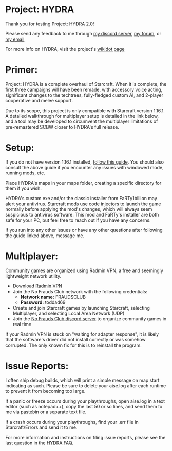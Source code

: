 # Project: HYDRA

Thank you for testing Project: HYDRA 2.0!

Please send any feedback to me through [my discord server](https://discordapp.com/invite/s5SKBmY), [my forum](https://thenofraudsclub.proboards.com), or [my email](mailto:Pronogo@hotmail.com)

For more info on HYDRA, visit the project's [wikidot page](http://pr0nogo.wikidot.com/sc-hydra)

# Primer:

Project: HYDRA is a complete overhaul of Starcraft. When it is complete, the first three campaigns will have been remade, with accessory voice acting, significant changes to the techtrees, fully-fledged custom AI, and 2-player cooperative and melee support.

Due to its scope, this project is only compatible with Starcraft version 1.16.1. A detailed walkthrough for multiplayer setup is detailed in the link below, and a tool may be developed to circumvent the multiplayer limitations of pre-remastered SCBW closer to HYDRA's full release.

# Setup:
If you do not have version 1.16.1 installed, [follow this guide](http://pr0nogo.wikidot.com/sc-play).
You should also consult the above guide if you encounter any issues with windowed mode, running mods, etc.

Place HYDRA's maps in your maps folder, creating a specific directory for them if you wish.

HYDRA's custom exe and/or the classic installer from FaRTy1billion may alert your antivirus. Starcraft mods use code injectors to launch the game normally before applying the mod's changes, which will always seem suspicious to antivirus software. This mod and FaRTy's installer are both safe for your PC, but feel free to reach out if you have any concerns.

If you run into any other issues or have any other questions after following the guide linked above, message me.

# Multiplayer:
Community games are organized using Radmin VPN, a free and seemingly lightweight network utility.

* Download [Radmin VPN](https://www.radmin-vpn.com/)
* Join the No Frauds Club network with the following credentials:
  * __Network name:__ FRAUDSCLUB
  * __Password:__ toddad69
* Create and join Starcraft games by launching Starcraft, selecting Multiplayer, and selecting Local Area Network (UDP)
* Join the [No Frauds Club discord server](https://discordapp.com/invite/s5SKBmY) to organize community games in real time

If your Radmin VPN is stuck on "waiting for adapter response", it is likely that the software's driver did not install correctly or was somehow corrupted. The only known fix for this is to reinstall the program.

# Issue Reports:
I often ship debug builds, which will print a simple message on map start indicating as such. Please be sure to delete your aise.log after each runtime to prevent it from becoming too large.

If a panic or freeze occurs during your playthroughs, open aise.log in a text editor (such as notepad++), copy the last 50 or so lines, and send them to me via pastebin or a separate text file.

If a crash occurs during your playthroughs, find your .err file in Starcraft\Errors and send it to me.

For more information and instructions on filing issue reports, please see the last question in the [HYDRA FAQ](http://pr0nogo.wikidot.com/sc-hydra#toc1).
